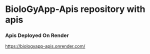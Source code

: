 #  BioloGyApp-Apis repository with apis

### Apis Deployed On Render

https://biologyapp-apis.onrender.com/